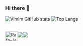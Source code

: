 ### Hi there 👋

<!--
**Vimlm/Vimlm** is a ✨ _special_ ✨ repository because its `README.md` (this file) appears on your GitHub profile.

Here are some ideas to get you started:

- 🔭 I’m currently working on ...
- 🌱 I’m currently learning ...
- 👯 I’m looking to collaborate on ...
- 🤔 I’m looking for help with ...
- 💬 Ask me about ...
- 📫 How to reach me: ...
- 😄 Pronouns: ...
- ⚡ Fun fact: ...
-->

![Vimlm GitHub stats](https://github-readme-stats.vercel.app/api?username=Vimlm&count_private=true&show_icons=true&theme=highcontrast)
![Top Langs](https://github-readme-stats.vercel.app/api/top-langs/?username=Vimlm&layout=compact&theme=highcontrast)
<div style="display: inline_block"><br>
  <img align="center" alt="Rafa-Js" height="30" width="40" src="https://raw.githubusercontent.com/devicons/devicon/master/icons/javascript/javascript-plain.svg%22%3E
  <img align="center" alt="Rafa-HTML" height="30" width="40" src="https://raw.githubusercontent.com/devicons/devicon/master/icons/html5/html5-original.svg%22%3E
  <img align="center" alt="Rafa-CSS" height="30" width="40" src="https://raw.githubusercontent.com/devicons/devicon/master/icons/css3/css3-original.svg%22%3E
  <img align="center" alt="Rafa-CSS" height="30" width="40"src="https://cdn.jsdelivr.net/gh/devicons/devicon/icons/figma/figma-original.svg%22/%3E
  <img align="center" alt="Rafa-CSS" height="30" width="40" src="https://cdn.jsdelivr.net/gh/devicons/devicon/icons/canva/canva-original.svg%22/%3E
  <img align="center" alt="Rafa-CSS" height="30" width="40" src="https://cdn.jsdelivr.net/gh/devicons/devicon/icons/photoshop/photoshop-plain.svg%22/%3E
  <img align="center" alt="Rafa-CSS" height="30" width="40" src="https://cdn.jsdelivr.net/gh/devicons/devicon/icons/vscode/vscode-original.svg%22/%3E
</div>

<div>
  <a href="mailto:victormlmartins@icloud.com"><img src="https://img.shields.io/badge/Gmail-D14836?style=for-the-badge&logo=gmail&logoColor=white%22%3E></a>
  <a href="https://www.linkedin.com/in/victormlmartins/" target="_blank"><img src="https://img.shields.io/badge/-LinkedIn-%230077B5?style=for-the-badge&logo=linkedin&logoColor=white" target="_blank"></a> 
  <a href="https://open.spotify.com/user/uayeidbh6rib5yt42wcq8e7ih?si=e3dde587cba94d9d<img src="https://img.shields.io/badge/Spotify-1ED760?&style=for-the-badge&logo=spotify&logoColor=white%22%3E></a>
</div>
